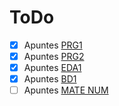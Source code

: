 # ToDo

- [x] Apuntes [PRG1](prg1)
- [x] Apuntes [ PRG2 ](prg2)
- [x] Apuntes [ EDA1 ](eda1)
- [x] Apuntes [ BD1 ](bd1)
- [ ] Apuntes [ MATE NUM ](mate_num)

